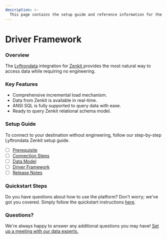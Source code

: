 ```yaml
---
description: >-
  This page contains the setup guide and reference information for the Zenkit source connector.
---
```


# Driver Framework

### Overview

The [Lyftrondata](https://www.lyftrondata.com/) integration for [Zenkit](https://www.lyftrondata.com/integration/zenkit/)[ ](https://www.lyftrondata.com/integration/zenkit/)provides the most natural way to access data while requiring no engineering.

### Key Features

* Comprehensive incremental load mechanism.
* Data from Zenkit is available in real-time.&#x20;
* ANSI SQL is fully supported to query data with ease.
* Ready to query Zenkit relational schema model.

### Setup Guide

To connect to your destination without engineering, follow our step-by-step Lyftrondata Zenkit setup guide.

* [ ] [Prerequisite](../../business-analytics/zenkit/prerequisite.md)
* [ ] [Connection Steps](../../business-analytics/zenkit/connection-steps.md)
* [ ] [Data Model](../../business-analytics/zenkit/data-model/)
* [ ] [Driver Framework](../../business-analytics/zenkit/driver-framework/)
* [ ] [Release Notes](../../business-analytics/zenkit/release-notes.md)

### Quickstart Steps

Do you have questions about how to use the platform? Don't worry; we've got you covered. Simply follow the quickstart instructions [here](../../../quickstart-steps.md).

### Questions? <a href="#questions" id="questions"></a>

We're always happy to answer any additional questions you may have! [Set up a meeting with our data experts.](https://www.lyftrondata.com/book-a-meeting/)


